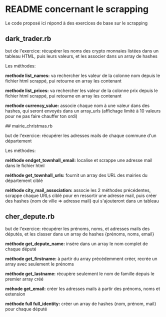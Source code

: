 # README concernant le scrapping

Le code proposé ici répond à des exercices de base sur le scrapping

## dark_trader.rb

but de l'exercice: récupérer les noms des crypto monnaies listées dans un tableau HTML, puis leurs valeurs, et les associer dans un array de hashes

Les méthodes:

__methode list_names:__ va rechercher les valeur de la colonne nom depuis le fichier html scrappé, pui retourne en array les contenant

__methode list_prices:__ va rechercher les valeur de la colonne prix depuis le fichier html scrappé, pui retourne en array les contenant

__methode currency_value:__ associe chaque nom à une valeur dans des hashes, qui seront envoyés dans un array_urls
(affichage limité à 10 valeurs pour ne pas faire chauffer ton ordi)

## mairie_christmas.rb

but de l'exercice: récupérer les adresses mails de chaque commune d'un département

Les méthodes:

__méthode endget_townhall_email:__ localise et scrappe une adresse mail dans le fichier html

__méthode get_townhall_urls:__ fournit un array des URL des mairies du département ciblé

__méthode city_mail_association:__ associe les 2 méthodes précédentes, scrappe chaque URLs ciblé pour en ressortir une adresse mail, puis créer des hashes {nom de ville => adresse mail} qui s'ajouteront dans un tableau

## cher_depute.rb

but de l'exercice: récupérer les prénoms, noms, et adresses mails des députés, et les classer dans un array de hashes {prénoms, noms, email}

__méthode get_depute_name:__ insère dans un array le nom complet de chaque député

__méthode get_firstname:__ à partir du array précédemment créer, recrée un array avec seulement le prénoms

__méthode get_lastname:__ récupère seulement le nom de famille depuis le premier array créé

__méhode get_email:__ créer les adresses mails à partir des prénoms, noms et extension

__méthode full full_identity:__ créer un array de hashes {nom, prénom, mail} pour chaque député
